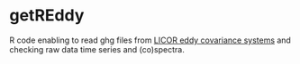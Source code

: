 # getREddy

R code enabling to read ghg files from [LICOR eddy covariance systems](https://www.licor.com/env/products/eddy_covariance/) and checking raw data time series and  (co)spectra.
